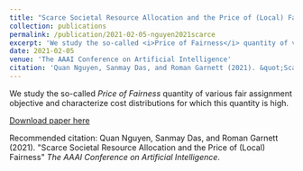 ```yaml
---
title: "Scarce Societal Resource Allocation and the Price of (Local) Fairness"
collection: publications
permalink: /publication/2021-02-05-nguyen2021scarce
excerpt: 'We study the so-called <i>Price of Fairness</i> quantity of various fair assignment objective and characterize cost distributions for which this quantity is high.'
date: 2021-02-05
venue: 'The AAAI Conference on Artificial Intelligence'
citation: 'Quan Nguyen, Sanmay Das, and Roman Garnett (2021). &quot;Scarce Societal Resource Allocation and the Price of (Local) Fairness&quot; <i>The AAAI Conference on Artificial Intelligence</i>.'
---
```

We study the so-called _Price of Fairness_ quantity of various fair assignment objective and characterize cost distributions for which this quantity is high.

[Download paper here](http://KrisNguyen135.github.io/files/nguyen2021scarce.pdf)

Recommended citation: Quan Nguyen, Sanmay Das, and Roman Garnett (2021). "Scarce Societal Resource Allocation and the Price of (Local) Fairness" <i>The AAAI Conference on Artificial Intelligence</i>.
